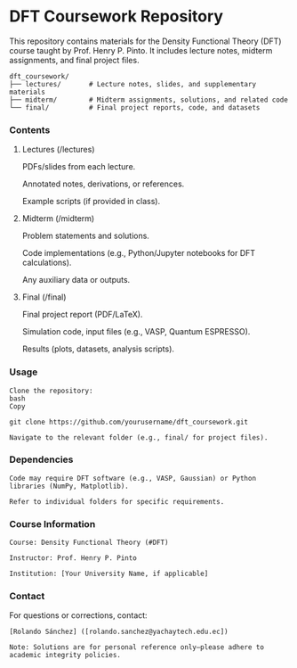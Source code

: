 # DFT Coursework Repository

This repository contains materials for the Density Functional Theory (DFT) course taught by Prof. Henry P. Pinto. It includes lecture notes, midterm assignments, and final project files.

```
dft_coursework/  
├── lectures/       # Lecture notes, slides, and supplementary materials  
├── midterm/        # Midterm assignments, solutions, and related code  
└── final/          # Final project reports, code, and datasets  
```

### Contents
1. Lectures (/lectures)

    PDFs/slides from each lecture.

    Annotated notes, derivations, or references.

    Example scripts (if provided in class).

2. Midterm (/midterm)

    Problem statements and solutions.

    Code implementations (e.g., Python/Jupyter notebooks for DFT calculations).

    Any auxiliary data or outputs.

3. Final (/final)

    Final project report (PDF/LaTeX).

    Simulation code, input files (e.g., VASP, Quantum ESPRESSO).

    Results (plots, datasets, analysis scripts).

### Usage

    Clone the repository:
    bash
    Copy

    git clone https://github.com/yourusername/dft_coursework.git  

    Navigate to the relevant folder (e.g., final/ for project files).

### Dependencies

    Code may require DFT software (e.g., VASP, Gaussian) or Python libraries (NumPy, Matplotlib).

    Refer to individual folders for specific requirements.

### Course Information

    Course: Density Functional Theory (#DFT)

    Instructor: Prof. Henry P. Pinto

    Institution: [Your University Name, if applicable]

### Contact

For questions or corrections, contact:

    [Rolando Sánchez] ([rolando.sanchez@yachaytech.edu.ec])

    Note: Solutions are for personal reference only—please adhere to academic integrity policies.
